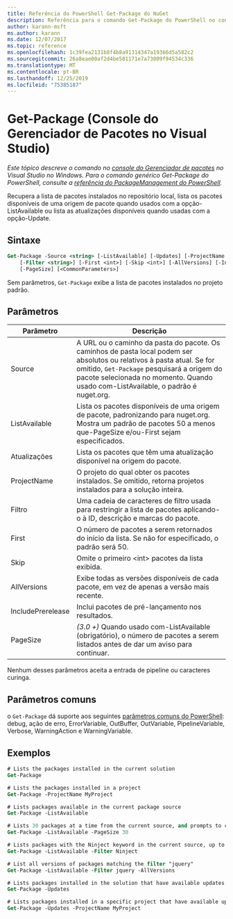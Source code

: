 ```yaml
---
title: Referência do PowerShell Get-Package do NuGet
description: Referência para o comando Get-Package do PowerShell no console do Gerenciador de pacotes NuGet no Visual Studio.
author: karann-msft
ms.author: karann
ms.date: 12/07/2017
ms.topic: reference
ms.openlocfilehash: 1c39fea2131b8f4b8a91314347a19366d5a582c2
ms.sourcegitcommit: 26a8eae00af2d4be581171e7a73009f94534c336
ms.translationtype: MT
ms.contentlocale: pt-BR
ms.lasthandoff: 12/25/2019
ms.locfileid: "75385187"
---
```

# <a name="get-package-package-manager-console-in-visual-studio"></a>Get-Package (Console do Gerenciador de Pacotes no Visual Studio)

*Este tópico descreve o comando no [console do Gerenciador de pacotes](../../consume-packages/install-use-packages-powershell.md) no Visual Studio no Windows. Para o comando genérico Get-Package do PowerShell, consulte a [referência do PackageManagement do PowerShell](/powershell/module/packagemanagement/?view=powershell-6).*

Recupera a lista de pacotes instalados no repositório local, lista os pacotes disponíveis de uma origem de pacote quando usados com a opção-ListAvailable ou lista as atualizações disponíveis quando usadas com a opção-Update.

## <a name="syntax"></a>Sintaxe

```ps
Get-Package -Source <string> [-ListAvailable] [-Updates] [-ProjectName <string>]
    [-Filter <string>] [-First <int>] [-Skip <int>] [-AllVersions] [-IncludePrerelease]
    [-PageSize] [<CommonParameters>]
```

Sem parâmetros, `Get-Package` exibe a lista de pacotes instalados no projeto padrão.

## <a name="parameters"></a>Parâmetros

| Parâmetro | Descrição |
| --- | --- |
| Source | A URL ou o caminho da pasta do pacote. Os caminhos de pasta local podem ser absolutos ou relativos à pasta atual. Se for omitido, `Get-Package` pesquisará a origem do pacote selecionada no momento. Quando usado com-ListAvailable, o padrão é nuget.org. |
| ListAvailable | Lista os pacotes disponíveis de uma origem de pacote, padronizando para nuget.org. Mostra um padrão de pacotes 50 a menos que-PageSize e/ou-First sejam especificados. |
| Atualizações | Lista os pacotes que têm uma atualização disponível na origem do pacote. |
| ProjectName | O projeto do qual obter os pacotes instalados. Se omitido, retorna projetos instalados para a solução inteira. |
| Filtro | Uma cadeia de caracteres de filtro usada para restringir a lista de pacotes aplicando-o à ID, descrição e marcas do pacote. |
| First | O número de pacotes a serem retornados do início da lista. Se não for especificado, o padrão será 50. |
| Skip | Omite o primeiro &lt;int&gt; pacotes da lista exibida.  |
| AllVersions | Exibe todas as versões disponíveis de cada pacote, em vez de apenas a versão mais recente. |
| IncludePrerelease | Inclui pacotes de pré-lançamento nos resultados. |
| PageSize | *(3.0 +)* Quando usado com-ListAvailable (obrigatório), o número de pacotes a serem listados antes de dar um aviso para continuar. |

Nenhum desses parâmetros aceita a entrada de pipeline ou caracteres curinga.

## <a name="common-parameters"></a>Parâmetros comuns

o `Get-Package` dá suporte aos seguintes [parâmetros comuns do PowerShell](https://go.microsoft.com/fwlink/?LinkID=113216): debug, ação de erro, ErrorVariable, OutBuffer, OutVariable, PipelineVariable, Verbose, WarningAction e WarningVariable.

## <a name="examples"></a>Exemplos

```ps
# Lists the packages installed in the current solution
Get-Package

# Lists the packages installed in a project
Get-Package -ProjectName MyProject

# Lists packages available in the current package source
Get-Package -ListAvailable

# Lists 30 packages at a time from the current source, and prompts to continue if more are available
Get-Package -ListAvailable -PageSize 30

# Lists packages with the Ninject keyword in the current source, up to 50
Get-Package -ListAvailable -Filter Ninject

# List all versions of packages matching the filter "jquery"
Get-Package -ListAvailable -Filter jquery -AllVersions

# Lists packages installed in the solution that have available updates
Get-Package -Updates

# Lists packages installed in a specific project that have available updates
Get-Package -Updates -ProjectName MyProject
```

